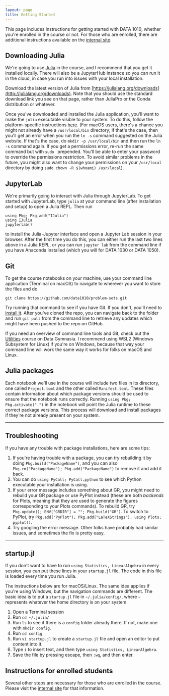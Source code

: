 ```yaml
---
layout: page
title: Getting Started
---
```


This page includes instructions for getting started with DATA 1010, whether you're enrolled in the course or not. For those who are enrolled, there are additional instructions available on the [internal site](https://sites.google.com/view/data1010).

## Downloading Julia

We're going to use [Julia](https://julialang.org) in the course, and I recommend that you get it installed locally. There will also be a JupyterHub instance so you can run it in the cloud, in case you run into issues with your local installation.

Download the latest version of Julia from [https://julialang.org/downloads](http://julialang.org/downloads). Note that you should use the standard download link you see on that page, rather than JuliaPro or the Conda distribution or whatever.

Once you've downloaded and installed the Julia application, you'll want to make the `julia` executable visible to your system. To do this, follow the platform-specific instructions [here](https://julialang.org/downloads/platform/). (For macOS users, there's a chance you might not already have a `/usr/local/bin` directory; if that's the case, then you'll get an error when you run the `ln -s` command suggested on the Julia website. If that's the case, do `mkdir -p /usr/local/bin` and then run the `ln -s` command again. If you get a permissions error, re-run the same command but with `sudo ` prepended. You'll be able to enter your password to override the permissions restriction. To avoid similar problems in the future, you might also want to change your permissions on your `/usr/local` directory by doing `sudo chown -R $(whoami) /usr/local`).

## JupyterLab

We're primarily going to interact with Julia through JupyterLab. To get started with JupyterLab, type `julia` at your command line (after installation and setup) to open a Julia REPL. Then run

```
using Pkg; Pkg.add("IJulia")
using IJulia
jupyterlab()
```

to install the Julia-Jupyter interface and open a Jupyter Lab session in your browser. After the first time you do this, you can either run the last two lines above in a Julia REPL, or you can run `jupyter lab` from the command line if you have Anaconda installed (which you will for DATA 1030 or DATA 1050).

## Git

To get the course notebooks on your machine, use your command line application (Terminal on macOS) to navigate to wherever you want to store the files and do  

```
git clone https://github.com/data1010/problem-sets.git
```

Try running that command to see if you have Git. If you don't, you'll need to [install it](https://git-scm.com/book/en/v2/Getting-Started-Installing-Git). After you've cloned the repo, you can navigate back to the folder and run `git pull` from the command line to retrieve any updates which might have been pushed to the repo on GitHub.

If you need an overview of command line tools and Git, check out the [Utilities](https://mathigon.org/course/data-science-utilities/introduction) course on Data Gymnasia. I recommend using WSL2 (Windows Subsystem for Linux) if you're on Windows, because that way your command line will work the same way it works for folks on macOS and Linux.

## Julia packages

Each notebook we'll use in the course will include two files in its directory, one called `Project.toml` and the other called `Manifest.toml`. These files contain information about which package versions should be used to ensure that the notebook runs correctly. Running `using Pkg; Pkg.activate(".")` in the notebook will point the Julia runtime to these correct package versions. This process will download and install packages if they're not already present on your system.

---

## Troubleshooting

If you have any trouble with package installations, here are some
tips:

1. If you're having trouble with a package, you can try rebuilding
   it by doing `Pkg.build("PackageName")`, and you can also
   `Pkg.rm("PackageName"); Pkg.add("PackageName")` to remove it
   and add it back.
1. You can do `using PyCall; PyCall.python` to see which Python executable your installation is using.
1. If your error message includes something about GR, you might need to rebuild your GR package or use PyPlot instead (these are both _backends_ for Plots, meaning that they are used to generate the figures corresponding to your Plots commands). To rebuild GR, try `Pkg.update(); ENV["GRDIR"] = ""; Pkg.build("GR")`. To switch to PyPlot, try `Pkg.add("PyPlot"); Pkg.add("LaTeXStrings"); using
   Plots; pyplot()`.
1. Try googling the error message. Other folks have probably had similar issues, and sometimes the fix is pretty easy.

---

## startup.jl

If you don't want to have to run `using Statistics, LinearAlgebra` in
every session, you can put these lines in your `startup.jl` file. The
code in this file is loaded every time you run Julia.

The instructions below are for macOS/Linux. The same idea applies if
you're using Windows, but the navigation commands are different. The
basic idea is to put a `startup.jl` file in `~/.julia/config/`, where
`~` represents whatever the home directory is on your system.

1. Open a Terminal session
2. Run `cd ~/.julia/`
3. Run `ls` to see if there is a `config` folder already there. If not, make one with `mkdir config`.
4. Run `cd config`
5. Run `vi startup.jl` to create a `startup.jl` file and open an editor to put content into it.
6. Type `i` to insert text, and then type `using Statistics, LinearAlgebra`.
7. Save the file by pressing escape, then `:wq`, and then enter.


## Instructions for enrolled students

Several other steps are necessary for those who are enrolled in the course. Please visit the [internal site](https://sites.google.com/view/data1010) for that information.
